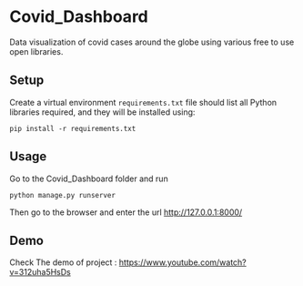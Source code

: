 # Covid_Dashboard
Data visualization of covid cases around the globe using various free to use open libraries.

## Setup

Create a virtual environment  `requirements.txt` file should list all Python libraries required, and they will be installed using:

```
pip install -r requirements.txt
```

## Usage
Go to the Covid_Dashboard folder and run

```
python manage.py runserver
```

Then go to the browser and enter the url http://127.0.0.1:8000/

## Demo
Check The demo of project :
https://www.youtube.com/watch?v=312uha5HsDs


